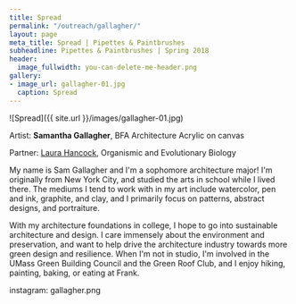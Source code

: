 ```yaml
---
title: Spread
permalink: "/outreach/gallagher/"
layout: page
meta_title: Spread | Pipettes & Paintbrushes
subheadline: Pipettes & Paintbrushes | Spring 2018
header:
  image_fullwidth: you-can-delete-me-header.png
gallery:
- image_url: gallagher-01.jpg
  caption: Spread
---
```


![Spread]({{ site.url }}/images/gallagher-01.jpg)

Artist: **Samantha Gallagher**, BFA Architecture
Acrylic on canvas

Partner: [Laura Hancock](http://thatslifesci.com/authors/lhancock), Organismic and Evolutionary Biology

My name is Sam Gallagher and I'm a sophomore architecture major! I'm originally from New York City, and studied the arts in school while I lived there. The mediums I tend to work with in my art include watercolor, pen and ink, graphite, and clay, and I primarily focus on patterns, abstract designs, and portraiture.

With my architecture foundations in college, I hope to go into sustainable architecture and design. I care immensely about the environment and preservation, and want to help drive the architecture industry towards more green design and resilience. When I'm not in studio, I'm involved in the UMass Green Building Council and the Green Roof Club, and I enjoy hiking, painting, baking, or eating at Frank.

instagram: gallagher.png

